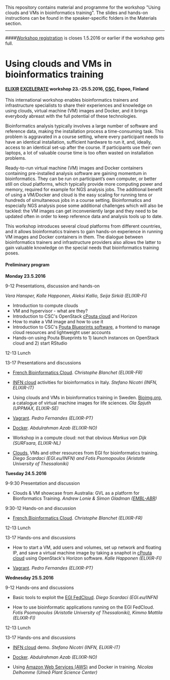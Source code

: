 This repository contains material and programme for the workshop "Using clouds and VMs in bioinformatics training". The slides and hands-on instructions can be found in the speaker-specific folders in the Materials section.

---

####[Workshop registration](https://csc.fi/web/training/-/cloud-vm-bioinformatics) is closes 1.5.2016 or earlier if the workshop gets full. 

# Using clouds and VMs in bioinformatics training
#### [ELIXIR](https://www.elixir-europe.org/) [EXCELERATE](https://www.elixir-europe.org/excelerate) workshop 23.-25.5.2016, [CSC](https://www.csc.fi/how-to-reach-us), Espoo, Finland

This international workshop enables bioinformatics trainers and infrastructure specialists to share their experiences and knowledge on using clouds, virtual machine (VM) images and Docker, and it brings everybody abreast with the full potential of these technologies.

Bioinformatics analysis typically involves a large number of software and reference data, making the installation process a time-consuming task. This problem is aggravated in a course setting, where every participant needs to have an identical installation, sufficient hardware to run it, and, ideally, access to an identical set-up after the course. If participants use their own laptops, a lot of valuable course time is too often wasted on installation problems.

Ready-to-run virtual machine (VM) images and Docker containers containing pre-installed analysis software are gaining momentum in bioinformatics. They can be run on participant’s own computer, or better still on cloud platforms, which typically provide more computing power and memory, required for example for NGS analysis jobs. The additional benefit of using a VM/Docker and cloud is the easy scaling for running tens or hundreds of simultaneous jobs in a course setting. Bioinformatics and especially NGS analysis pose some additional challenges which will also be tackled: the VM images can get inconveniently large and they need to be updated often in order to keep reference data and analysis tools up to date.

This workshop introduces several cloud platforms from different countries, and it allows bioinformatics trainers to gain hands-on experience in running VM images and Docker containers in them. The dialogue between bioinformatics trainers and infrastructure providers also allows the latter to gain valuable knowledge on the special needs that bioinformatics training poses. 

#### Preliminary program

**Monday 23.5.2016**

9-12 Presentations, discussion and hands-on

*Vera Hansper, Kalle Happonen, Aleksi Kallio, Seija Sirkiä (ELIXIR-FI)*
- Introduction to compute clouds
- VM and hypervisor - what are they?
- Introduction to CSC's OpenStack [cPouta cloud](https://research.csc.fi/pouta-user-guide) and Horizon
- How to make a VM image and how to use it
- Introduction to CSC's [Pouta Blueprints software](https://github.com/CSC-IT-Center-for-Science/pouta-blueprints), a frontend to manage cloud resources and lightweight user accounts
- Hands-on using Pouta Blueprints to 1) launch instances on OpenStack cloud and 2) start RStudio

12-13 Lunch

13-17 Presentations and discussions

- [French Bioinformatics Cloud](http://www.france-bioinformatique.fr/en/cloud). *Christophe Blanchet (ELIXIR-FR)*

- [INFN cloud](http://www.recas-bari.it/index.php/en/) activities for bioinformatics in Italy. *Stefano Nicotri (INFN, ELIXIR-IT)* 

- Using clouds and VMs in bioinformatics training in Sweden. [Bioimg.org](https://bioimg.org/), a catalogue of virtual machine images for life sciences. *Ola Spjuth (UPPMAX, ELIXIR-SE)*  

- [Vagrant](https://www.vagrantup.com/). *Pedro Fernandes (ELIXIR-PT)*

- [Docker](https://www.docker.com/). *Abdulrahman Azab (ELIXIR-NO)*

- Workshop in a compute cloud: not that obvious *Markus van Dijk (SURFsara, ELIXIR-NL)*

- [Clouds](https://www.egi.eu/solutions/fed-cloud/), VMs and other resources from EGI for bioinformatics training. *Diego Scardaci (EGI.eu/INFN) and Fotis Psomopoulos (Aristotle University of Thessaloniki)*

**Tuesday 24.5.2016**

9-9:30 Presentation and discussion

- Clouds & VM showcase from Australia: GVL as a platform for Bionformatics Training. *Andrew Lonie & Simon Gladman ([EMBL-ABR](https://www.embl-abr.org.au))*

9:30-12 Hands-on and discussion

- [French Bioinformatics Cloud](http://www.france-bioinformatique.fr/en/cloud). *Christophe Blanchet (ELIXIR-FR)*

12-13 Lunch

13-17 Hands-ons and discussions

- How to start a VM, add users and volumes, set up network and floating IP, and save a virtual machine image by taking a snaphot in [cPouta cloud](https://research.csc.fi/pouta-user-guide) using OpenStack's Horizon software. *Kalle Happonen (ELIXIR-FI)*

- [Vagrant](https://www.vagrantup.com/). *Pedro Fernandes (ELIXIR-PT)*

**Wednesday 25.5.2016**

9-12 Hands-ons and discussions

- Basic tools to exploit the [EGI FedCloud](https://www.egi.eu/solutions/fed-cloud/). *Diego Scardaci (EGI.eu/INFN)*

- How to use bioinformatic applications running on the EGI FedCloud. *Fotis Psomopoulos (Aristotle University of Thessaloniki), Kimmo Mattila (ELIXIR-FI)*

12-13 Lunch

13-17 Hands-ons and discussions

- [INFN cloud](http://www.recas-bari.it/index.php/en/) demo. *Stefano Nicotri (INFN, ELIXIR-IT)*

- [Docker](https://www.docker.com/). *Abdulrahman Azab (ELIXIR-NO)*
 
- Using [Amazon Web Services (AWS)](https://aws.amazon.com/?nc2=h_lg) and Docker in training. *Nicolas Delhomme (Umeå Plant Science Center)*



